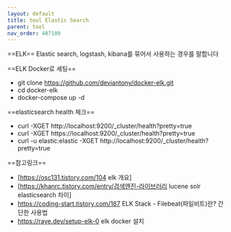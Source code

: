 ```yaml
---
layout: default
title: tool Elastic Search
parent: tool
nav_order: 407109
---
```


==ELK==
Elastic search, logstash, kibana를 묶어서 사용하는 경우를 말합니다

==ELK Docker로 세팅==
* git clone https://github.com/deviantony/docker-elk.git
* cd docker-elk
* docker-compose up -d

==elasticsearch health 체크==
* curl -XGET http://localhost:9200/_cluster/health?pretty=true
* curl -XGET https://localhost:9200/_cluster/health?pretty=true
* curl -u elastic:elastic -XGET http://localhost:9200/_cluster/health?pretty=true

==참고링크==
* [https://osc131.tistory.com/104 elk 개요]
* [https://khanrc.tistory.com/entry/검색엔진-라이브러리 lucene solr elasticsearch 차이]
* https://coding-start.tistory.com/187 ELK Stack - Filebeat(파일비트)란? 간단한 사용법
* https://raye.dev/setup-elk-0 elk docker 설치
